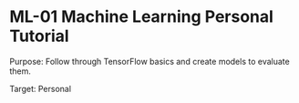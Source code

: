 # ML-01 Machine Learning Personal Tutorial 

Purpose: Follow through TensorFlow basics and create models to evaluate them. 

Target: Personal 
